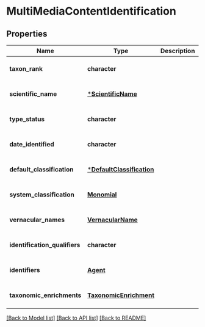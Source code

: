 # MultiMediaContentIdentification

## Properties
Name | Type | Description | Notes
------------ | ------------- | ------------- | -------------
**taxon_rank** | **character** |  | [optional] [default to null]
**scientific_name** | [***ScientificName**](ScientificName.md) |  | [optional] [default to null]
**type_status** | **character** |  | [optional] [default to null]
**date_identified** | **character** |  | [optional] [default to null]
**default_classification** | [***DefaultClassification**](DefaultClassification.md) |  | [optional] [default to null]
**system_classification** | [**Monomial**](Monomial.md) |  | [optional] [default to null]
**vernacular_names** | [**VernacularName**](VernacularName.md) |  | [optional] [default to null]
**identification_qualifiers** | **character** |  | [optional] [default to null]
**identifiers** | [**Agent**](Agent.md) |  | [optional] [default to null]
**taxonomic_enrichments** | [**TaxonomicEnrichment**](TaxonomicEnrichment.md) |  | [optional] [default to null]

[[Back to Model list]](../README.md#documentation-for-models) [[Back to API list]](../README.md#documentation-for-api-endpoints) [[Back to README]](../README.md)


